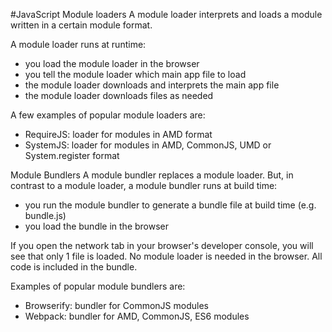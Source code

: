 #JavaScript Module loaders
A module loader interprets and loads a module written in a certain module format.

A module loader runs at runtime:
- you load the module loader in the browser
- you tell the module loader which main app file to load
- the module loader downloads and interprets the main app file
- the module loader downloads files as needed

A few examples of popular module loaders are:
- RequireJS: loader for modules in AMD format
- SystemJS: loader for modules in AMD, CommonJS, UMD or System.register format

Module Bundlers
A module bundler replaces a module loader.
But, in contrast to a module loader, a module bundler runs at build time:
- you run the module bundler to generate a bundle file at build time (e.g. bundle.js)
- you load the bundle in the browser

If you open the network tab in your browser's developer console, you will see that only 1 file is loaded. No module loader is needed in the browser. All code is included in the bundle.

Examples of popular module bundlers are:
- Browserify: bundler for CommonJS modules
- Webpack: bundler for AMD, CommonJS, ES6 modules

